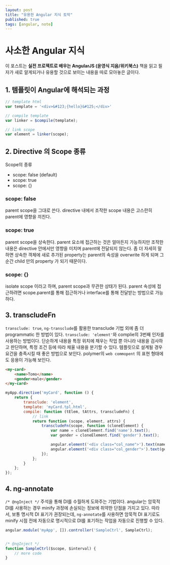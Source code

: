 ```yaml
---
layout: post
title: "유용한 Angular 지식 토막"
published: true
tags: [angular, note]
---
```


# 사소한 Angular 지식
이 포스트는 **실전 프로젝트로 배우는 AngularJS (윤영식 지음/위키북스)** 책을 읽고 필자가 새로 알게되거나 유용할 것으로 보이는 내용을 따로 모아놓은 글이다.

## 1. 템플릿이 Angular에 해석되는 과정

```javascript
// template html
var template = '<div>&#123;{hello}&#125;</div>'

// compile template
var linker = $compile(template);

// link scope
var element = linker(scope);
```

## 2. Directive 의 Scope 종류

Scope의 종류
- scope: false (default)
- scope: true
- scope: {}

### scope: false
parent scope을 그대로 쓴다. directive 내에서 조작한 scope 내용은 고스란히 parent에 영향을 끼친다.

<!-- more -->

### scope: true
parent scope을 상속한다. parent 요소에 접근하는 것은 얼마든지 가능하지만 조작한 내용은 directive 안에서만 영향을 미치며 parent에 전달되지 않는다.
좀 더 자세히 말하면 상속한 객체에 새로 추가된 property는 parent의 속성을 overwrite 하게 되며 그 순간 child 만의 property 가 되기 때문이다.

### scope: {}
isolate scope 이라고 하며, parent scope과 무관한 상태가 된다. parent 속성에 접근하려면 scope.parent를 통해 접근하거나 interface를 통해 전달받는 방법으로 가능하다.

## 3. transcludeFn
`transclude: true`, `ng-transclude`를 활용한 transclude 기법 외에 좀 더 programmatic 한 방법이 있다. `transclude: 'element'`와 complie의 3번째 인자를 사용하는 방법이다.
단순하게 내용을 특정 위치에 채우는 작업 뿐 아니라 내용을 검사하고 판단하며, 특정 조건 등에 따라 채울 내용을 분기할 수 있다. 템플릿으로 설계될 경우 요건을 충족시킬 때 좋은 방법으로 보인다. polymer의 `web commopent` 의 표현 형태에도 응용이 가능해 보인다.

```html
<my-card>
    <name>Tomo</name>
    <gender>male</gender>
</my-card>
```

```javascript
myApp.directive('myCard', function () {
    return {
        transclude: 'element',
        template: 'myCard.tpl.html',
        compile: function (tElem, tAttrs, transcludeFn) {
            // link
            return function (scope, element, attrs) {
                transcludeFn(scope, function (cloneElement) {
                    var name = cloneElement.find('name').text();
                    var gender = cloneElement.find('gender').text();

                    angular.element('<div class="col_name">').text(name).appendTo(element);
                    angular.element('<div class="col_gender">').text(gender).appendTo(element);
                });
            };
        }
    };
});
```

## 4. ng-annotate
`/* @ngInject */` 주석을 통해 DI를 수월하게 도와주는 기법이다. angular는 암묵적 DI를 사용하는 경우 minify 과정에 손실되는 정보에 취약한 단점을 가지고 있다. 따라서, 보통 명시적 DI 표기가 권장되는데, `ng-annotate`를 사용하면 암묵적 DI 표기로도 minify 시점 전에 자동으로 명시적으로 DI를 표기하는 작업을 자동으로 진행할 수 있다.

```javascript
angular.module('myApp', []).controller('SampleCtrl', SampleCtrl);


/* @ngInject */
function SampleCtrl($scope, $interval) {
    // more code
}
```

